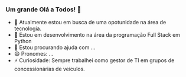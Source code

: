 ### Um grande Olá a Todos! 👋

- 🔭 Atualmente estou em busca de uma opotunidade na área de tecnologia.
- 🌱 Estou em desenvolvimento na área da programação Full Stack em Python
- 🤔 Estou procurando ajuda com ...
- 😄 Pronomes: ...
- ⚡ Curiosidade: Sempre trabalhei como gestor de TI em grupos de concessionárias de veículos.
